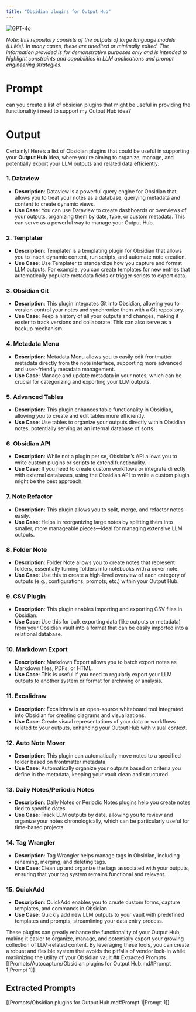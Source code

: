 ```yaml
---
title: "Obsidian plugins for Output Hub"
---
```

![GPT-4o](https://img.shields.io/badge/GPT--4o-3333FF?style=for-the-badge&logo=openai&logoColor=white)



*Note: this repository consists of the outputs of large language models (LLMs). In many cases, these are unedited or minimally edited. The information provided is for demonstrative purposes only and is intended to highlight constraints and capabilities in LLM applications and prompt engineering strategies.*


# Prompt
can you create a list of obsidian plugins that might be useful in providing the functionality i need to support my Output Hub idea?

# Output

Certainly! Here’s a list of Obsidian plugins that could be useful in supporting your **Output Hub** idea, where you're aiming to organize, manage, and potentially export your LLM outputs and related data efficiently:

### **1. Dataview**
   - **Description**: Dataview is a powerful query engine for Obsidian that allows you to treat your notes as a database, querying metadata and content to create dynamic views.
   - **Use Case**: You can use Dataview to create dashboards or overviews of your outputs, organizing them by date, type, or custom metadata. This can serve as a powerful way to manage your Output Hub.

### **2. Templater**
   - **Description**: Templater is a templating plugin for Obsidian that allows you to insert dynamic content, run scripts, and automate note creation.
   - **Use Case**: Use Templater to standardize how you capture and format LLM outputs. For example, you can create templates for new entries that automatically populate metadata fields or trigger scripts to export data.

### **3. Obsidian Git**
   - **Description**: This plugin integrates Git into Obsidian, allowing you to version control your notes and synchronize them with a Git repository.
   - **Use Case**: Keep a history of all your outputs and changes, making it easier to track versions and collaborate. This can also serve as a backup mechanism.

### **4. Metadata Menu**
   - **Description**: Metadata Menu allows you to easily edit frontmatter metadata directly from the note interface, supporting more advanced and user-friendly metadata management.
   - **Use Case**: Manage and update metadata in your notes, which can be crucial for categorizing and exporting your LLM outputs.

### **5. Advanced Tables**
   - **Description**: This plugin enhances table functionality in Obsidian, allowing you to create and edit tables more efficiently.
   - **Use Case**: Use tables to organize your outputs directly within Obsidian notes, potentially serving as an internal database of sorts.

### **6. Obsidian API**
   - **Description**: While not a plugin per se, Obsidian’s API allows you to write custom plugins or scripts to extend functionality.
   - **Use Case**: If you need to create custom workflows or integrate directly with external databases, using the Obsidian API to write a custom plugin might be the best approach.

### **7. Note Refactor**
   - **Description**: This plugin allows you to split, merge, and refactor notes easily.
   - **Use Case**: Helps in reorganizing large notes by splitting them into smaller, more manageable pieces—ideal for managing extensive LLM outputs.

### **8. Folder Note**
   - **Description**: Folder Note allows you to create notes that represent folders, essentially turning folders into notebooks with a cover note.
   - **Use Case**: Use this to create a high-level overview of each category of outputs (e.g., configurations, prompts, etc.) within your Output Hub.

### **9. CSV Plugin**
   - **Description**: This plugin enables importing and exporting CSV files in Obsidian.
   - **Use Case**: Use this for bulk exporting data (like outputs or metadata) from your Obsidian vault into a format that can be easily imported into a relational database.

### **10. Markdown Export**
   - **Description**: Markdown Export allows you to batch export notes as Markdown files, PDFs, or HTML.
   - **Use Case**: This is useful if you need to regularly export your LLM outputs to another system or format for archiving or analysis.

### **11. Excalidraw**
   - **Description**: Excalidraw is an open-source whiteboard tool integrated into Obsidian for creating diagrams and visualizations.
   - **Use Case**: Create visual representations of your data or workflows related to your outputs, enhancing your Output Hub with visual context.

### **12. Auto Note Mover**
   - **Description**: This plugin can automatically move notes to a specified folder based on frontmatter metadata.
   - **Use Case**: Automatically organize your outputs based on criteria you define in the metadata, keeping your vault clean and structured.

### **13. Daily Notes/Periodic Notes**
   - **Description**: Daily Notes or Periodic Notes plugins help you create notes tied to specific dates.
   - **Use Case**: Track LLM outputs by date, allowing you to review and organize your notes chronologically, which can be particularly useful for time-based projects.

### **14. Tag Wrangler**
   - **Description**: Tag Wrangler helps manage tags in Obsidian, including renaming, merging, and deleting tags.
   - **Use Case**: Clean up and organize the tags associated with your outputs, ensuring that your tag system remains functional and relevant.

### **15. QuickAdd**
   - **Description**: QuickAdd enables you to create custom forms, capture templates, and commands in Obsidian.
   - **Use Case**: Quickly add new LLM outputs to your vault with predefined templates and prompts, streamlining your data entry process.

These plugins can greatly enhance the functionality of your Output Hub, making it easier to organize, manage, and potentially export your growing collection of LLM-related content. By leveraging these tools, you can create a robust and flexible system that avoids the pitfalls of vendor lock-in while maximizing the utility of your Obsidian vault.## Extracted Prompts
[[Prompts/Autocapture/Obsidian plugins for Output Hub.md#Prompt 1|Prompt 1]]





## Extracted Prompts
[[Prompts/Obsidian plugins for Output Hub.md#Prompt 1|Prompt 1]]
